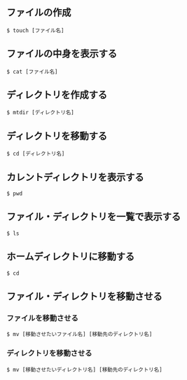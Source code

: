 ## ファイルの作成
`$ touch [ファイル名]`

## ファイルの中身を表示する
`$ cat [ファイル名]`

## ディレクトリを作成する
`$ mtdir [ディレクトリ名]`

## ディレクトリを移動する
`$ cd [ディレクトリ名]`

## カレントディレクトリを表示する
`$ pwd`

## ファイル・ディレクトリを一覧で表示する
`$ ls`

## ホームディレクトリに移動する
`$ cd`

## ファイル・ディレクトリを移動させる
### ファイルを移動させる
`$ mv [移動させたいファイル名] [移動先のディレクトリ名]`

### ディレクトリを移動させる
`$ mv [移動させたいディレクトリ名] [移動先のディレクトリ名]`
